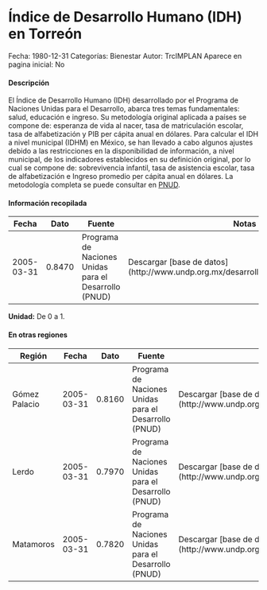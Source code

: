 Índice de Desarrollo Humano (IDH) en Torreón
=====

Fecha: 1980-12-31
Categorías: Bienestar
Autor: TrcIMPLAN
Aparece en pagina inicial: No

#### Descripción

El Índice de Desarrollo Humano (IDH) desarrollado por el Programa de Naciones Unidas para el Desarrollo, abarca tres temas fundamentales: salud, educación e ingreso. Su metodología original aplicada a países se compone de: esperanza de vida al nacer, tasa de matriculación escolar, tasa de alfabetización y PIB per cápita anual en dólares. Para calcular el IDH a nivel municipal (IDHM) en México, se han llevado a cabo algunos ajustes debido a las restricciones en la disponibilidad de información, a nivel municipal, de los indicadores establecidos en su definición original, por lo cual se compone de: sobrevivencia infantil, tasa de asistencia escolar, tasa de alfabetización e Ingreso promedio per cápita anual en dólares. La metodología completa se puede consultar en [PNUD](http://www.undp.org.mx/desarrollohumano/disco/index.html).

#### Información recopilada

<table class="table table-hover table-bordered matriz">
<thead>
<tr>
<th>Fecha</th>
<th>Dato</th>
<th>Fuente</th>
<th>Notas</th>
</tr>
</thead>
<tbody>
<tr>
<td>2005-03-31</td>
<td class="derecha">0.8470</td>
<td>Programa de Naciones Unidas para el Desarrollo (PNUD)</td>
<td>Descargar [base de datos](http://www.undp.org.mx/desarrollohumano/disco/index.html)</td>
</tr>
</tbody>
</table>

<b>Unidad:</b> De 0 a 1.




#### En otras regiones

<table class="table table-hover table-bordered matriz">
<thead>
<tr>
<th>Región</th>
<th>Fecha</th>
<th>Dato</th>
<th>Fuente</th>
<th>Notas</th>
</tr>
</thead>
<tbody>
<tr>
<td>Gómez Palacio</td>
<td>2005-03-31</td>
<td class="derecha">0.8160</td>
<td>Programa de Naciones Unidas para el Desarrollo (PNUD)</td>
<td>Descargar [base de datos](http://www.undp.org.mx/desarrollohumano/disco/index.html)</td>
</tr>
<tr>
<td>Lerdo</td>
<td>2005-03-31</td>
<td class="derecha">0.7970</td>
<td>Programa de Naciones Unidas para el Desarrollo (PNUD)</td>
<td>Descargar [base de datos](http://www.undp.org.mx/desarrollohumano/disco/index.html)</td>
</tr>
<tr>
<td>Matamoros</td>
<td>2005-03-31</td>
<td class="derecha">0.7820</td>
<td>Programa de Naciones Unidas para el Desarrollo (PNUD)</td>
<td>Descargar [base de datos](http://www.undp.org.mx/desarrollohumano/disco/index.html)</td>
</tr>
</tbody>
</table>

